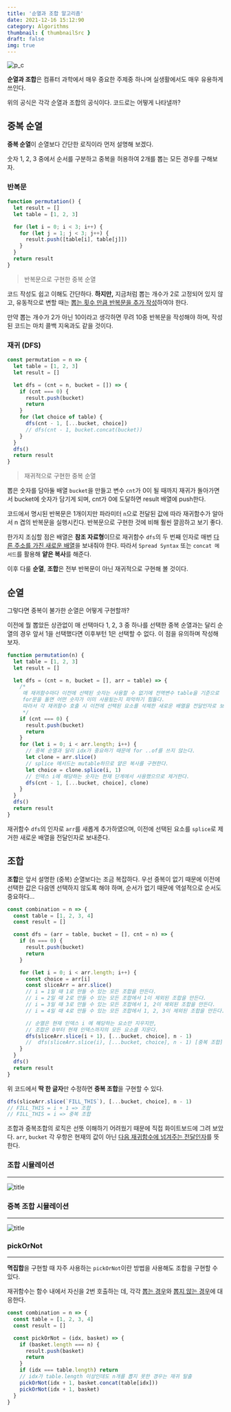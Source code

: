 ```yaml
---
title: '순열과 조합 알고리즘'
date: 2021-12-16 15:12:90
category: Algorithms
thumbnail: { thumbnailSrc }
draft: false
img: true
---
```


![p_c](./img/pac.jpeg)

**순열과 조합**은 컴퓨터 과학에서 매우 중요한 주제중 하나며 실생활에서도 매우 유용하게 쓰인다.

위의 공식은 각각 순열과 조합의 공식이다. 코드로는 어떻게 나타낼까?

## 중복 순열

**중복 순열**이 순열보다 간단한 로직이라 먼저 설명해 보겠다.

숫자 1, 2, 3 중에서 순서를 구분하고 중복을 허용하여 2개를 뽑는 모든 경우를 구해보자.

### 반복문

```js
function permutation() {
  let result = []
  let table = [1, 2, 3]

  for (let i = 0; i < 3; i++) {
    for (let j = 1; j < 3; j++) {
      result.push([table[i], table[j]])
    }
  }
  return result
}
```

> 반복문으로 구현한 중복 순열

코드 작성도 쉽고 이해도 간단하다. **하지만,** 지금처럼 뽑는 개수가 2로 고정되어 있지 않고, 유동적으로 변할 때는 <u>뽑는 횟수 만큼 반복문을 추가 작성</u>하여야 한다.

만약 뽑는 개수가 2가 아닌 10이라고 생각하면 무려 10중 반복문을 작성해야 하며, 작성된 코드는 마치 콜백 지옥과도 같을 것이다.

### 재귀 (DFS)

```js
const permutation = n => {
  let table = [1, 2, 3]
  let result = []

  let dfs = (cnt = n, bucket = []) => {
    if (cnt === 0) {
      result.push(bucket)
      return
    }
    for (let choice of table) {
      dfs(cnt - 1, [...bucket, choice])
      // dfs(cnt - 1, bucket.concat(bucket))
    }
  }
  dfs()
  return result
}
```

> 재귀적으로 구현한 중복 순열

뽑은 숫자를 담아둘 배열 `bucket`을 만들고 변수 `cnt`가 0이 될 때까지 재귀가 돌아가면서 bucket에 숫자가 담기게 되며, cnt가 0에 도달하면 result 배열에 push한다.

코드에서 명시된 반복문은 1개이지만 파라미터 `n`으로 전달된 값에 따라 재귀함수가 알아서 n 겹의 반복문을 실행시킨다. 반복문으로 구현한 것에 비해 훨씬 깔끔하고 보기 좋다.

한가지 조심할 점은 배열은 **참조 자료형**이므로 재귀함수 `dfs`의 두 번째 인자로 매번 <u>다른 주소를 가진 새로운 배열</u>을 보내줘야 한다. 따라서 `Spread Syntax` 또는 `concat 메서드`를 활용해 **얕은 복사**를 해준다.

이후 다룰 **순열**, **조합**은 전부 반복문이 아닌 재귀적으로 구현해 볼 것이다.

## 순열

그렇다면 중복이 불가한 순열은 어떻게 구현할까?

이전에 뭘 뽑았든 상관없이 매 선택마다 1, 2, 3 중 하나를 선택한 중복 순열과는 달리 순열의 경우 앞서 1을 선택했다면 이후부턴 1은 선택할 수 없다. 이 점을 유의하며 작성해보자.

```js
function permutation(n) {
  let table = [1, 2, 3]
  let result = []

  let dfs = (cnt = n, bucket = [], arr = table) => {
    /* 
     매 재귀함수마다 이전에 선택된 숫자는 사용할 수 없기에 전역변수 table을 기준으로 
     for문을 돌면 어떤 숫자가 이미 사용됬는지 파악하기 힘들다. 
     따라서 각 재귀함수 호출 시 이전에 선택된 요소를 삭제한 새로운 배열을 전달인자로 보낸다.
     */
    if (cnt === 0) {
      result.push(bucket)
      return
    }
    for (let i = 0; i < arr.length; i++) {
      // 중복 순열과 달리 idx가 중요하기 때문에 for ..of를 쓰지 않는다.
      let clone = arr.slice()
      // splice 메서드는 mutable하므로 얕은 복사를 구현한다.
      let choice = clone.splice(i, 1)
      // 인덱스 i에 해당하는 숫자는 현재 단계에서 사용했으므로 제거한다.
      dfs(cnt - 1, [...bucket, choice], clone)
    }
  }
  dfs()
  return result
}
```

재귀함수 `dfs`의 인자로 `arr`를 새롭게 추가하였으며, 이전에 선택된 요소를 `splice`로 제거한 새로운 배열을 전달인자로 보내준다.

## 조합

**조합**은 앞서 설명한 (중복) 순열보다는 조금 복잡하다. 우선 중복이 없기 때문에 이전에 선택한 값은 다음엔 선택하지 않도록 해야 하며, 순서가 없기 때문에 역설적으로 순서도 중요하다...

```js
const combination = n => {
  const table = [1, 2, 3, 4]
  const result = []

  const dfs = (arr = table, bucket = [], cnt = n) => {
    if (n === 0) {
      result.push(bucket)
      return
    }

    for (let i = 0; i < arr.length; i++) {
      const choice = arr[i]
      const sliceArr = arr.slice()
      // i = 1일 때 1로 만들 수 있는 모든 조합을 만든다.
      // i = 2일 때 2로 만들 수 있는 모든 조합에서 1이 제외된 조합을 만든다.
      // i = 3일 때 3로 만들 수 있는 모든 조합에서 1, 2이 제외된 조합을 만든다.
      // i = 4일 때 4로 만들 수 있는 모든 조합에서 1, 2, 3이 제외된 조합을 만든다.

      // 순열은 현재 인덱스 i 에 해당하는 요소만 지우지만,
      // 조합은 0부터 현재 인덱스까지의 모든 요소를 지운다.
      dfs(sliceArr.slice(i + 1), [...bucket, choice], n - 1)
      //  dfs(sliceArr.slice(i), [...bucket, choice], n - 1) [중복 조합]
    }
  }
  dfs()
  return result
}
```

위 코드에서 **딱 한 글자**만 수정하면 **중복 조합**을 구현할 수 있다.

```js
dfs(sliceArr.slice(`FILL_THIS`), [...bucket, choice], n - 1)
// FILL_THIS = i + 1 => 조합
// FILL_THIS = i => 중복 조합
```

조합과 중복조합의 로직은 선뜻 이해하기 어려웠기 때문에 직접 화이트보드에 그려 보았다.
`arr`, `bucket` 각 우항은 현재의 값이 아닌 <u>다음 재귀함수에 넘겨주는 전달인자</u>를 뜻한다.

### 조합 시뮬레이션

---

![title](./img/combi.png)

### 중복 조합 시뮬레이션

---

![title](./img/combi2.png)

### pickOrNot

---

**멱집합**을 구현할 때 자주 사용하는 `pickOrNot`이란 방법을 사용해도 조합을 구현할 수 있다.

재귀함수는 함수 내에서 자신을 2번 호출하는 데, 각각 <u>뽑는 경우</u>와 <u>뽑지 않는 경우</u>에 대응한다.

```js
const combination = n => {
  const table = [1, 2, 3, 4]
  const result = []

  const pickOrNot = (idx, basket) => {
    if (basket.length === n) {
      result.push(basket)
      return
    }
    if (idx === table.length) return
    // idx가 table.length 이상인데도 n개를 뽑지 못한 경우는 재귀 탈출
    pickOrNot(idx + 1, basket.concat(table[idx]))
    pickOrNot(idx + 1, basket)
  }
}
```
